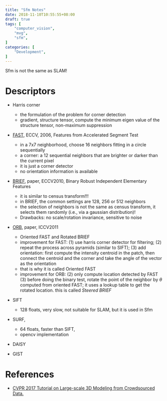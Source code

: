 ```yaml
---
title: "Sfm Notes"
date: 2018-11-10T10:55:55+08:00
draft: true
tags: [
    "computer_vision",
    "mvg",
    "sfm",
]
categories: [
    "Development",
]
---
```


Sfm is not the same as SLAM!

# Descriptors
- Harris corner
    * the formulation of the problem for corner detection
    * gradient, structure tensor, compute the minimum eigen value of the structure tensor, non-maximum suppression
- [FAST][4], ECCV, 2006, Features from Accelerated Segment Test
    * in a 7x7 neighborhood, choose 16 neighbors fitting in a circle sequentially
    * a corner: a 12 sequential neighbors that are brighter or darker than the current pixel
    * it is just a corner detector
    * no orientation information is available
- [BRIEF][2], paper, ECCV2010, Binary Robust Independent Elementary Features
    * it is similar to census transform!!!
    * in BRIEF, the common settings are 128, 256 or 512 neighbors
    * the selection of neighbors is not the same as census transform, it selects
them randomly (i.e., via a gaussian distribution)!
    * Drawbacks: no scale/rotation invariance, sensitive to noise
- [ORB][3], paper, ICCV2011
    * Oriented FAST and Rotated BRIEF
    * improvement for FAST: (1) use harris corner detector for filtering;
(2) repeat the process across pyramids (similar to SIFT); (3) add orientation:
first compute the intensity centroid in the patch, then connect the centroid and the corner
and take the angle of the vector as the orientation
    * that is why it is called Oriented FAST
    * improvement for ORB: (2) only compute location detected by FAST
(3) before doing the binary test, rotate the point of the neighbor by $\theta$
computed from oriented FAST; it uses a lookup table to get the rotated location.
this is called *Steered BRIEF*

- SIFT
    * 128 floats, very slow, not suitable for SLAM, but it is used in Sfm
- SURF,
    * 64 floats, faster than SIFT,
    * opencv implementation
- DAISY
- GIST

# References

- [CVPR 2017 Tutorial on Large-scale 3D Modeling from Crowdsourced Data.][1]


[4]: http://citeseerx.ist.psu.edu/viewdoc/download?doi=10.1.1.60.3991&rep=rep1&type=pdf
[3]: http://citeseerx.ist.psu.edu/viewdoc/download?doi=10.1.1.370.4395&rep=rep1&type=pdf
[2]: https://www.cs.ubc.ca/~lowe/525/papers/calonder_eccv10.pdf
[1]: https://demuc.de/tutorials/cvpr2017/
